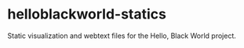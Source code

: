 # helloblackworld-statics
Static visualization and webtext files for the Hello, Black World project.
